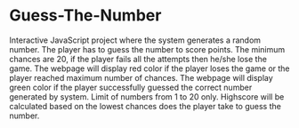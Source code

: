 # Guess-The-Number

Interactive JavaScript project where the system generates a random number.
The player has to guess the number to score points.
The minimum chances are 20, if the player fails all the attempts then he/she lose the game.
The webpage will display red color if the player loses the game or the player reached maximum number of chances.
The webpage will display green color if the player successfully guessed the correct number generated by system.
Limit of numbers from 1 to 20 only.
Highscore will be calculated based on the lowest chances does the player take to guess the number.
